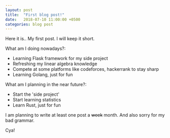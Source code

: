 ```yaml
---
layout: post
title:  "First blog post!"
date:   2018-07-10 11:00:00 +0500
categories: blog post
---
```

Here it is.. My first post. I will keep it short.

What am I doing nowadays?:
* Learning Flask framework for my side project
* Refreshing my linear algebra knowledge
* Compete at some platforms like codeforces, hackerrank to stay sharp
* Learning Golang, just for fun

What am I planning in the near future?:
* Start the 'side project'
* Start learning statistics
* Learn Rust, just for fun

I am planning to write at least one post a <del>week</del> month. And also sorry for my bad grammar.

Cya!